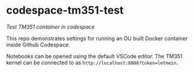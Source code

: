 # codespace-tm351-test
*Test TM351 container in codespace*

This repo demonstrates settings for running an OU built Docker container inside Github Codespace.

Notebooks can be opened using the default VSCode editor. The TM351 kernel can be connected to as `http://localhost:8888?token=letmein`.
